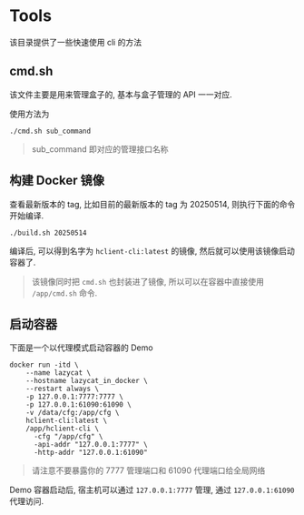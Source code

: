 # Tools

该目录提供了一些快速使用 cli 的方法

## cmd.sh

该文件主要是用来管理盒子的, 基本与盒子管理的 API 一一对应.

使用方法为

```
./cmd.sh sub_command
```

> sub_command 即对应的管理接口名称

## 构建 Docker 镜像

查看最新版本的 tag, 比如目前的最新版本的 tag 为 20250514, 则执行下面的命令开始编译.

```
./build.sh 20250514
```

编译后, 可以得到名字为 `hclient-cli:latest` 的镜像, 然后就可以使用该镜像启动容器了.

> 该镜像同时把 `cmd.sh` 也封装进了镜像, 所以可以在容器中直接使用 `/app/cmd.sh` 命令.

## 启动容器

下面是一个以代理模式启动容器的 Demo 

```
docker run -itd \
    --name lazycat \
    --hostname lazycat_in_docker \
    --restart always \
    -p 127.0.0.1:7777:7777 \
    -p 127.0.0.1:61090:61090 \
    -v /data/cfg:/app/cfg \
    hclient-cli:latest \
    /app/hclient-cli \
      -cfg "/app/cfg" \
      -api-addr "127.0.0.1:7777" \
      -http-addr "127.0.0.1:61090"
```

> 请注意不要暴露你的 7777 管理端口和 61090 代理端口给全局网络

Demo 容器启动后, 宿主机可以通过 `127.0.0.1:7777` 管理, 通过 `127.0.0.1:61090` 代理访问.
